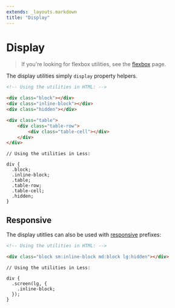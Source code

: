 ```yaml
---
extends: _layouts.markdown
title: "Display"
---
```


# Display

> If you're looking for flexbox utilities, see the [flexbox](/flexbox) page.

The display utilities simply `display` property helpers.

```html
<!-- Using the utilities in HTML: -->

<div class="block"></div>
<div class="inline-block"></div>
<div class="hidden"></div>

<div class="table">
    <div class="table-row">
        <div class="table-cell"></div>
    </div>
</div>
```

```less
// Using the utilities in Less:

div {
  .block;
  .inline-block;
  .table;
  .table-row;
  .table-cell;
  .hidden;
}
```

## Responsive

The display utitlies can also be used with <a href="/responsive">responsive</a> prefixes:

```html
<!-- Using the utilities in HTML: -->

<div class="block sm:inline-block md:block lg:hidden"></div>
```

```less
// Using the utilities in Less:

div {
  .screen(lg, {
    .inline-block;
  });
}
```
